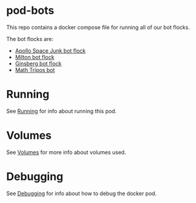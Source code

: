 # pod-bots

This repo contains a docker compose file for running 
all of our bot flocks.

The bot flocks are:

* [Apollo Space Junk bot flock](https://twitter.com/charlesreid1/lists/space-junk-botflock)
* [Milton bot flock](https://twitter.com/charlesreid1/lists/miltonbotflock)
* [Ginsberg bot flock](https://twitter.com/charlesreid1/lists/ginsbergbotflock)
* [Math Tripos bot](https://twitter.com/math_tripos)

# Running

See [Running](Running.md) for info about running this pod.

# Volumes

See [Volumes](Volumes.md) for more info about volumes used.

# Debugging

See [Debugging](Debugging.md) for info about how to debug the docker pod.

